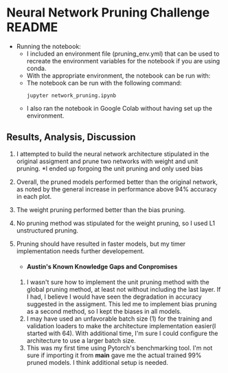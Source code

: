 # Neural Network Pruning Challenge README

- Running the notebook:
    - I included an environment file (pruning_env.yml) that can be used to recreate the environment variables for the notebook if you are using conda.
    - With the appropriate environment, the notebook can be run with:
    - The notebook can be run with the following command:
        ```
        jupyter network_pruning.ipynb
        ```
    - I also ran the notebook in Google Colab without having set up the environment.



 ## Results, Analysis, Discussion

1. I attempted to build the neural network architecture stipulated in the original assigment and prune two networks with weight and unit pruning. *I ended up forgoing the unit pruning and only used bias 
2. Overall, the pruned models performed better than the original network, as noted by the general increase in performance above 94% accuracy in each plot. 
3. The weight pruning performed better than the bias pruning.
4. No pruning method was stipulated for the weight pruning, so I used L1 unstructured pruning.
5. Pruning should have resulted in faster models, but my timer implementation needs further developement.

   * #### Austin's Known Knowledge Gaps and Conpromises

    1. I wasn't sure how to implement the unit pruning method with the global pruning method, at least not without including the last layer. If I had, I believe I would have seen the degradation in accuracy suggested in the assigment. This led me to implement bias pruning as a second method, so I kept the biases in all models.
    2. I may have used an unfavorable batch size (1) for the training and validation loaders to make the architecture implementation easier(I started with 64). With additional time, I'm sure I could configure the architecture to use a larger batch size.
    3. This was my first time using Pytorch's benchmarking tool. I'm not sure if importing it from __main__ gave me the actual trained 99% pruned models. I think additional setup is needed.
